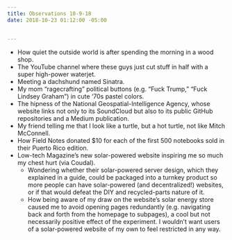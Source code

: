 ```yaml
---
title: Observations 10-9-18
date: 2018-10-23 01:12:00 -05:00


---
```


- How quiet the outside world is after spending the morning in a wood shop.
- The YouTube channel where these guys just cut stuff in half with a super high-power waterjet.
- Meeting a dachshund named Sinatra.
- My mom “ragecrafting” political buttons (e.g. “Fuck Trump,” “Fuck Lindsey Graham”) in cute ‘70s pastel colors.
- The hipness of the National Geospatial-Intelligence Agency, whose website links not only to its SoundCloud but also to its public GitHub repositories and a Medium publication.
- My friend telling me that I look like a turtle, but a hot turtle, not like Mitch McConnell.
- How Field Notes donated $10 for each of the first 500 notebooks sold in their Puerto Rico edition.
- Low-tech Magazine’s new solar-powered website inspiring me so much my chest hurt (via Coudal).
	- Wondering whether their solar-powered server design, which they explained in a guide, could be packaged into a turnkey product so more people can have solar-powered (and decentralized!) websites, or if that would defeat the DIY and recycled-parts nature of it.
	- How being aware of my draw on the website’s solar energy store caused me to avoid opening pages redundantly (e.g. navigating back and forth from the homepage to subpages), a cool but not necessarily positive effect of the experiment. I wouldn’t want users of a solar-powered website of my own to feel restricted in any way.